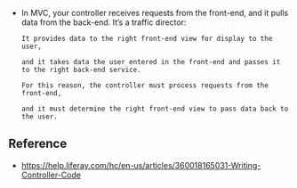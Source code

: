 - In MVC, your controller receives requests from the front-end, and it pulls data from the back-end. It’s a traffic director: 

      It provides data to the right front-end view for display to the user,
      
      and it takes data the user entered in the front-end and passes it to the right back-end service. 

      For this reason, the controller must process requests from the front-end,
      
      and it must determine the right front-end view to pass data back to the user.


## Reference

- https://help.liferay.com/hc/en-us/articles/360018165031-Writing-Controller-Code

